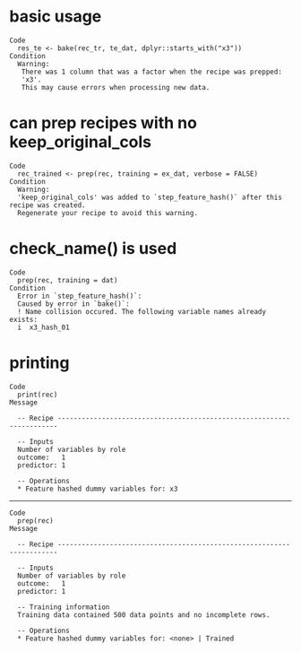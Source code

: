 # basic usage

    Code
      res_te <- bake(rec_tr, te_dat, dplyr::starts_with("x3"))
    Condition
      Warning:
       There was 1 column that was a factor when the recipe was prepped:
       'x3'.
       This may cause errors when processing new data.

# can prep recipes with no keep_original_cols

    Code
      rec_trained <- prep(rec, training = ex_dat, verbose = FALSE)
    Condition
      Warning:
      'keep_original_cols' was added to `step_feature_hash()` after this recipe was created.
      Regenerate your recipe to avoid this warning.

# check_name() is used

    Code
      prep(rec, training = dat)
    Condition
      Error in `step_feature_hash()`:
      Caused by error in `bake()`:
      ! Name collision occured. The following variable names already exists:
      i  x3_hash_01

# printing

    Code
      print(rec)
    Message
      
      -- Recipe ----------------------------------------------------------------------
      
      -- Inputs 
      Number of variables by role
      outcome:   1
      predictor: 1
      
      -- Operations 
      * Feature hashed dummy variables for: x3

---

    Code
      prep(rec)
    Message
      
      -- Recipe ----------------------------------------------------------------------
      
      -- Inputs 
      Number of variables by role
      outcome:   1
      predictor: 1
      
      -- Training information 
      Training data contained 500 data points and no incomplete rows.
      
      -- Operations 
      * Feature hashed dummy variables for: <none> | Trained

